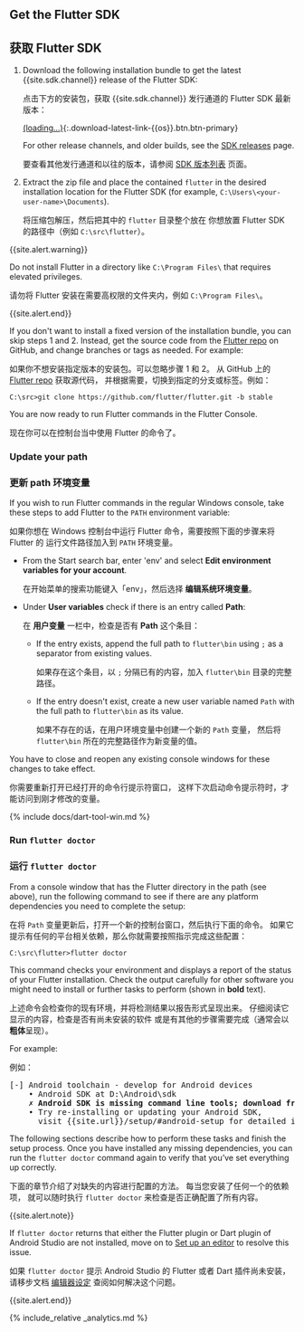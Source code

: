 ## Get the Flutter SDK

## 获取 Flutter SDK

 1. Download the following installation bundle to get the latest
    {{site.sdk.channel}} release of the Flutter SDK:

    点击下方的安装包，获取 {{site.sdk.channel}} 发行通道的 Flutter SDK 最新版本：

    [(loading...)](#){:.download-latest-link-{{os}}.btn.btn-primary}

    For other release channels, and older builds, see the
    [SDK releases][] page.

    要查看其他发行通道和以往的版本，请参阅
    [SDK 版本列表][SDK releases] 页面。

 1. Extract the zip file and place the contained `flutter`
    in the desired installation location for the Flutter SDK
    (for example, `C:\Users\<your-user-name>\Documents`).
    
    将压缩包解压，然后把其中的 `flutter` 目录整个放在
    你想放置 Flutter SDK 的路径中（例如 `C:\src\flutter`）。

{{site.alert.warning}}

  Do not install Flutter in a directory like `C:\Program Files\` that requires
  elevated privileges.

  请勿将 Flutter 安装在需要高权限的文件夹内，例如 `C:\Program Files\`。

{{site.alert.end}}

If you don't want to install a fixed version of the installation 
bundle, you can skip steps 1 and 2. Instead, get the source code 
from the [Flutter repo][] on 
GitHub, and change branches or tags as needed. For example:

如果你不想安装指定版本的安装包。可以忽略步骤 1 和 2。
从 GitHub 上的 [Flutter repo][] 获取源代码，
并根据需要，切换到指定的分支或标签。例如：

```batchfile
C:\src>git clone https://github.com/flutter/flutter.git -b stable
```

You are now ready to run Flutter commands in the Flutter Console.

现在你可以在控制台当中使用 Flutter 的命令了。

[Flutter repo]: {{site.repo.flutter}}

### Update your path

### 更新 path 环境变量

If you wish to run Flutter commands in the regular Windows console,
take these steps to add Flutter to the `PATH` environment variable:

如果你想在 Windows 控制台中运行 Flutter 命令，需要按照下面的步骤来将 Flutter 的
运行文件路径加入到 `PATH` 环境变量。

* From the Start search bar, enter 'env'
  and select **Edit environment variables for your account**.

  在开始菜单的搜索功能键入「env」，然后选择 **编辑系统环境变量**。

* Under **User variables** check if there is an entry called **Path**:

  在 **用户变量** 一栏中，检查是否有 **Path** 这个条目：

  * If the entry exists, append the full path to `flutter\bin` using
    `;` as a separator from existing values.

    如果存在这个条目，以 `;` 分隔已有的内容，加入 `flutter\bin` 目录的完整路径。

  * If the entry doesn't exist,
    create a new user variable named `Path` with
    the full path to `flutter\bin` as its value.

    如果不存在的话，在用户环境变量中创建一个新的 `Path` 变量，
    然后将 `flutter\bin` 所在的完整路径作为新变量的值。

You have to close and reopen any existing console windows
for these changes to take effect.

你需要重新打开已经打开的命令行提示符窗口，
这样下次启动命令提示符时，才能访问到刚才修改的变量。

{% include docs/dart-tool-win.md %}

### Run `flutter doctor`

### 运行 `flutter doctor`

From a console window that has the Flutter directory in the
path (see above), run the following command to see if there
are any platform dependencies you need to complete the setup:

在将 `Path` 变量更新后，打开一个新的控制台窗口，然后执行下面的命令。
如果它提示有任何的平台相关依赖，那么你就需要按照指示完成这些配置：

```batchfile
C:\src\flutter>flutter doctor
```

This command checks your environment and displays a report of the status
of your Flutter installation. Check the output carefully for other
software you might need to install or further tasks to perform
(shown in **bold** text).

上述命令会检查你的现有环境，并将检测结果以报告形式呈现出来。
仔细阅读它显示的内容，检查是否有尚未安装的软件
或是有其他的步骤需要完成（通常会以**粗体**呈现）。

For example:

例如：

<pre>
[-] Android toolchain - develop for Android devices
    • Android SDK at D:\Android\sdk
    <strong>✗ Android SDK is missing command line tools; download from https://goo.gl/XxQghQ</strong>
    • Try re-installing or updating your Android SDK,
      visit {{site.url}}/setup/#android-setup for detailed instructions.
</pre>

The following sections describe how to perform these tasks and
finish the setup process. Once you have installed any missing
dependencies, you can run the `flutter doctor` command again to
verify that you’ve set everything up correctly.

下面的章节介绍了对缺失的内容进行配置的方法。
每当您安装了任何一个的依赖项，
就可以随时执行 `flutter doctor` 来检查是否正确配置了所有内容。

{{site.alert.note}}

  If `flutter doctor` returns that either the Flutter plugin
  or Dart plugin of Android Studio are not installed, move
  on to [Set up an editor][] to resolve this issue.
  
  如果 `flutter doctor` 提示 Android Studio 的
  Flutter 或者 Dart 插件尚未安装，请移步文档 [编辑器设定][Set up an editor]
  查阅如何解决这个问题。

{{site.alert.end}}

{% include_relative _analytics.md %}


[Flutter repo]: {{site.repo.flutter}}
[SDK releases]: /docs/development/tools/sdk/releases
[Set up an editor]: /docs/get-started/editor?tab=androidstudio
